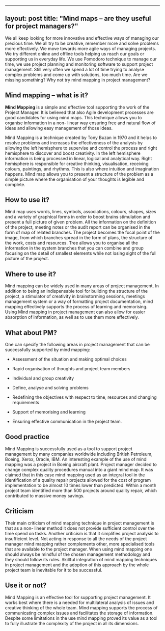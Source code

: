 ---
layout: post
title:  "Mind maps – are they useful for project managers?"
-----

We all keep looking for more innovative and effective ways of managing our precious time. We all try to be creative, remember more and solve problems more effectively. We move towards more agile ways of managing projects. We try different online and offline tools helping us reach our goals or supporting us in everyday life. We use Pomodoro technique to manage our time, we use project planning and monitoring software to support project management. Still very often we spend a lot of time trying to analyse complex problems and come up with solutions, too much time. Are we missing something? Why not try mind mapping in project management?
 
## Mind mapping – what is it?

**Mind Mapping** is a simple and effective tool supporting the work of the Project Manager. It is believed that also Agile development processes are good candidates for using mind maps. This technique allows you to organise information in a non- linear way ensuring free and natural flow of ideas and allowing easy management of those ideas.

Mind Mapping is a technique created by Tony Buzan in 1970 and it helps to resolve problems and increases the effectiveness of the analysis by allowing the left hemisphere to supervise and control the process and right hemisphere to discover and boost creativity. In the left hemisphere information is being processed in linear, logical and analytical way. Right hemisphere is responsible for creative thinking, visualisation, receiving colours, paintings, and rhythms. This is also where intuition and imagination happens. Mind map allows you to present a structure of the problem as a simple picture where the organisation of your thoughts is legible and complete.

## How to use it?
Mind map uses words, lines, symbols, associations, colours, shapes, sizes and a variety of graphical forms in order to boost brains stimulation and present a full picture of given problem. All the information on the definition of the project, meeting notes or the audit report can be organised in the form of map of related branches. The project becomes the focal point of the image, from which branches spread in the form of plans, the structure of the work, costs and resources. Tree allows you to organise all the information in the system branches that you can combine and group focusing on the detail of smallest elements while not losing sight of the full picture of the project.

## Where to use it?
Mind mapping can be widely used in many areas of project management. In addition to being an indispensable tool for building the structure of the project, a stimulator of creativity in brainstorming sessions, meetings management system or a way of formatting project documentation, mind mapping effectively supports the process of learning and memorising. Using Mind mapping in project management can also allow for easier absorption of information, as well as to use them more effectively.

## What about PM?
One can specify the following areas in project management that can be successfully supported by mind mapping:

- Assessment of the situation and making optimal choices
  
- Rapid organisation of thoughts and project team members
  
- Individual and group creativity

- Define, analyse and solving problems

- Redefining the objectives with respect to time, resources and changing requirements

- Support of memorising and learning

- Ensuring effective communication in the project team.
  
## Good practice
Mind Mapping is successfully used as a tool to support project management by many companies worldwide including British Petroleum, Boeing, Xerox, Oracle, IBM. An interesting example of the use of mind mapping was a project in Boeing aircraft plant. Project manager decided to change complex quality procedures manual into a giant mind map. It was claimed that in this case mind mapping used as an integral tool in the identification of a quality repair projects allowed for the cost of program implementation to be almost 10 times lower than predicted. Within a month project team identified more than 500 projects around quality repair, which contributed to massive money savings.

## Criticism
Their main criticism of mind mapping technique in project management is that as a non- linear method it does not provide sufficient control over the time spend on tasks. Another criticism is that it simplifies project analysis to insufficient level. Not acting in response to all the needs of the project manager mind mapping rather complements other, more specialised tools that are available to the project manager. When using mind mapping one should always be mindful of the chosen management methodology and they should follow its rules. Skillful integration of mind mapping techniques in project management and the adoption of this approach by the whole project team is inevitable for it to be successful.

## Use it or not?
Mind Mapping is an effective tool for supporting project management. It works best where there is a needed for multilateral analysis of issues and creative thinking of the whole team. Mind mapping supports the process of communicating complex issues and facilitates the storage of information. Despite some limitations in the use mind mapping proved its value as a tool to fully illustrate the complexity of the project in all its dimensions.
